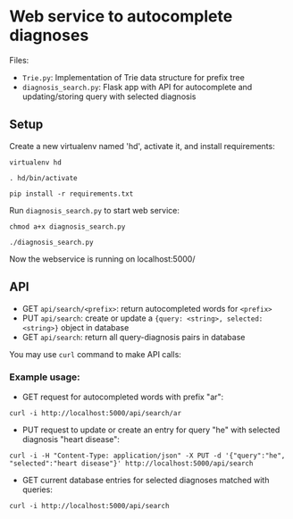 # Web service to autocomplete diagnoses
Files:
- `Trie.py`: Implementation of Trie data structure for prefix tree
- `diagnosis_search.py`: Flask app with API for autocomplete and updating/storing query with selected diagnosis

## Setup

Create a new virtualenv named 'hd', activate it, and install requirements:

`virtualenv hd`

`. hd/bin/activate`

`pip install -r requirements.txt`

Run `diagnosis_search.py` to start web service:

`chmod a+x diagnosis_search.py`

`./diagnosis_search.py`

Now the webservice is running on localhost:5000/

## API
- GET `api/search/<prefix>`: return autocompleted words for `<prefix>`
- PUT `api/search`: create or update a `{query: <string>, selected: <string>}` object in database
- GET `api/search`: return all query-diagnosis pairs in database
  
You may use `curl` command to make API calls:

### Example usage:

- GET request for autocompleted words with prefix "ar":

`curl -i http://localhost:5000/api/search/ar`

- PUT request to update or create an entry for query "he" with selected diagnosis "heart disease":

`curl -i -H "Content-Type: application/json" -X PUT -d '{"query":"he", "selected":"heart disease"}' http://localhost:5000/api/search`

- GET current database entries for selected diagnoses matched with queries:

`curl -i http://localhost:5000/api/search`

